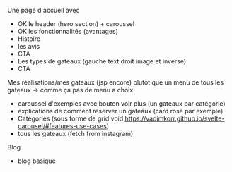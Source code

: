 Une page d'accueil avec

- OK le header (hero section) + caroussel
- OK les fonctionnalités (avantages)
- Histoire
- les avis
- CTA
- Les types de gateaux (gauche text droit image et inverse)
- CTA

Mes réalisations/mes gateaux (jsp encore) plutot que un menu de tous les gateaux -> comme ça pas de menu a choix

- caroussel d'exemples avec bouton voir plus (un gateaux par catégorie)
- explications de comment réserver un gateaux (card rose par exemple)
- Catégories (sous forme de grid void https://vadimkorr.github.io/svelte-carousel/#features-use-cases)
- tous les gateaux (fetch from instagram)

Blog

- blog basique
